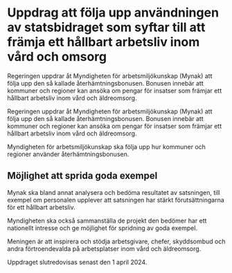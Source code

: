 # Uppdrag att följa upp användningen av statsbidraget som syftar till att främja ett hållbart arbetsliv inom vård och omsorg

Regeringen uppdrar åt Myndigheten för arbetsmiljökunskap (Mynak) att följa upp den så kallade återhämtningsbonusen. Bonusen innebär att kommuner och regioner kan ansöka om pengar för insatser som främjar ett hållbart arbetsliv inom vård och äldreomsorg.

Regeringen uppdrar åt Myndigheten för arbetsmiljökunskap (Mynak) att följa upp den så kallade återhämtningsbonusen. Bonusen innebär att kommuner och regioner kan ansöka om pengar för insatser som främjar ett hållbart arbetsliv inom vård och äldreomsorg.

Myndigheten för arbetsmiljökunskap ska följa upp hur kommuner och regioner använder återhämtningsbonusen.

## Möjlighet att sprida goda exempel

Mynak ska bland annat analysera och bedöma resultatet av satsningen, till exempel om personalen upplever att satsningen har stärkt förutsättningarna för ett hållbart arbetsliv.

Myndigheten ska också sammanställa de projekt den bedömer har ett nationellt intresse och ge möjlighet för spridning av goda exempel.

Meningen är att inspirera och stödja arbetsgivare, chefer, skyddsombud och andra förtroendevalda på arbetsplatser inom vård och äldreomsorg.

Uppdraget slutredovisas senast den 1 april 2024.
